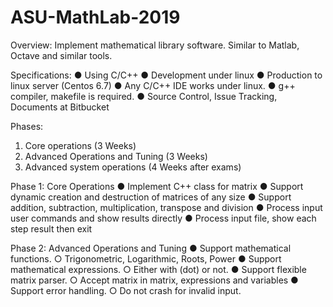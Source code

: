 # ASU-MathLab-2019

Overview:
Implement mathematical library software. Similar
to Matlab, Octave and similar tools.

Specifications:
● Using C/C++
● Development under linux
● Production to linux server (Centos 6.7)
● Any C/C++ IDE works under linux.
● g++ compiler, makefile is required.
● Source Control, Issue Tracking, Documents at Bitbucket

Phases:
1. Core operations (3 Weeks)
2. Advanced Operations and Tuning (3 Weeks)
3. Advanced system operations (4 Weeks after exams)

Phase 1: Core Operations
● Implement C++ class for matrix
● Support dynamic creation and destruction of matrices of any size
● Support addition, subtraction, multiplication, transpose and division
● Process input user commands and show results directly
● Process input file, show each step result then exit

Phase 2: Advanced Operations and Tuning
● Support mathematical functions.
○ Trigonometric, Logarithmic, Roots, Power
● Support mathematical expressions.
○ Either with (dot) or not.
● Support flexible matrix parser.
○ Accept matrix in matrix, expressions and variables
● Support error handling.
○ Do not crash for invalid input.

